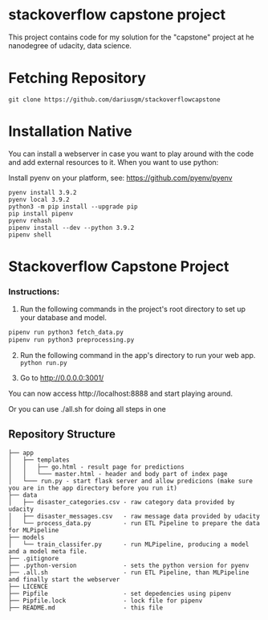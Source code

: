 # stackoverflow capstone project

This project contains code for my solution for the "capstone" project at he nanodegree of udacity, data science.

# Fetching Repository

```
git clone https://github.com/dariusgm/stackoverflowcapstone 
```


# Installation Native

You can install a webserver in case you want to play around with the code and add external resources to it. When you want to use python:

Install pyenv on your platform, see: https://github.com/pyenv/pyenv

```
pyenv install 3.9.2
pyenv local 3.9.2
python3 -m pip install --upgrade pip
pip install pipenv
pyenv rehash
pipenv install --dev --python 3.9.2
pipenv shell
```

# Stackoverflow Capstone Project



### Instructions:
1. Run the following commands in the project's root directory to set up your database and model.
	
```bash
pipenv run python3 fetch_data.py
pipenv run python3 preprocessing.py

```



2. Run the following command in the app's directory to run your web app.
    `python run.py`

3. Go to http://0.0.0.0:3001/


You can now access http://localhost:8888 and start playing around.

Or you can use ./all.sh for doing all steps in one

## Repository Structure

```
├── app
│   ├── templates
│   │   ├── go.html - result page for predictions
│   │   └─── master.html - header and body part of index page
│   └─── run.py - start flask server and allow predicions (make sure you are in the app directory before you run it)
├── data
│   ├── disaster_categories.csv - raw category data provided by udacity
│   ├── disaster_messages.csv   - raw message data provided by udacity
│   └── process_data.py         - run ETL Pipeline to prepare the data for MLPipeline
├── models
│   └── train_classifer.py      - run MLPipeline, producing a model and a model meta file.
├── .gitignore
├── .python-version             - sets the python version for pyenv
├── .all.sh                     - run ETL Pipeline, than MLPipeline and finally start the webserver
├── LICENCE
├── Pipfile                     - set depedencies using pipenv
├── Pipfile.lock                - lock file for pipenv
├── README.md                   - this file
```


